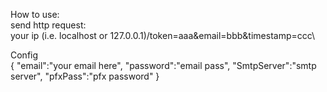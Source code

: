 How to use:\
send http request:\
your ip (i.e. localhost or 127.0.0.1)/token=aaa&email=bbb&timestamp=ccc\

Config\
{
    "email":"your email here",
    "password":"email pass",
    "SmtpServer":"smtp server",
    "pfxPass":"pfx password"
}